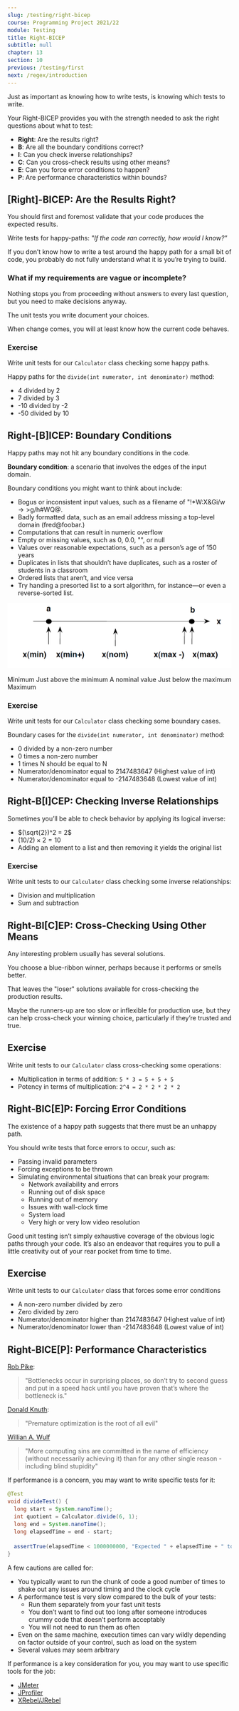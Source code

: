 ```yaml
---
slug: /testing/right-bicep
course: Programming Project 2021/22
module: Testing
title: Right-BICEP
subtitle: null
chapter: 13
section: 10
previous: /testing/first
next: /regex/introduction
---
```


Just as important as knowing how to write tests, is knowing which tests to write.

Your Right-BICEP provides you with the strength needed to ask the right questions about what to test:
- **Right**: Are the results right?
- **B**: Are all the boundary conditions correct?
- **I**: Can you check inverse relationships?
- **C**: Can you cross-check results using other means?
- **E**: Can you force error conditions to happen?
- **P**: Are performance characteristics within bounds?

## [Right]-BICEP: Are the Results Right?

You should first and foremost validate that your code produces the expected results.

Write tests for happy-paths: *"If the code ran correctly, how would I know?"*

If you don’t know how to write a test around the happy path for a small bit of code, you probably do not fully understand what it is you’re trying to build.

### What if my requirements are vague or incomplete?

Nothing stops you from proceeding without answers to every last question, but you need to make decisions anyway.

The unit tests you write document your choices.
  
When change comes, you will at least know how the current code behaves.

### Exercise

Write unit tests for our `Calculator` class checking some happy paths.

Happy paths for the `divide(int numerator, int denominator)` method:
  - 4 divided by 2
  - 7 divided by 3 
  - -10 divided by -2
  - -50 divided by 10

## Right-[B]ICEP: Boundary Conditions

Happy paths may not hit any boundary conditions in the code.

**Boundary condition**: a scenario that involves the edges of the input domain.

Boundary conditions you might want to think about include:
  - Bogus or inconsistent input values, such as a filename of "!*W:X\&Gi/w$→>$g/h#WQ@.
  - Badly formatted data, such as an email address missing a top-level domain (fred@foobar.)
  - Computations that can result in numeric overflow
  - Empty or missing values, such as 0, 0.0, "", or null
  - Values over reasonable expectations, such as a person’s age of 150 years
  - Duplicates in lists that shouldn’t have duplicates, such as a roster of students in a classroom
  - Ordered lists that aren’t, and vice versa
  - Try handing a presorted list to a sort algorithm, for instance—or even a reverse-sorted list.

![](../../figures/boundary-1.png)

Minimum
Just above the minimum
A nominal value
Just below the maximum
Maximum

### Exercise

Write unit tests for our `Calculator` class checking some boundary cases.

Boundary cases for the `divide(int numerator, int denominator)` method:
- 0 divided by a non-zero number
- 0 times a non-zero number
- 1 times N should be equal to N
- Numerator/denominator equal to 2147483647 (Highest value of int)
- Numerator/denominator equal to -2147483648 (Lowest value of int)
  

## Right-B[I]CEP: Checking Inverse Relationships

Sometimes you’ll be able to check behavior by applying its logical inverse:
  - $(\sqrt{2})^2 = 2$
  - $(10/2) \times 2 = 10$
  - Adding an element to a list and then removing it yields the original list

### Exercise

Write unit tests to our `Calculator` class checking some inverse relationships:
- Division and multiplication
- Sum and subtraction


## Right-BI[C]EP: Cross-Checking Using Other Means

Any interesting problem usually has several solutions.

You choose a blue-ribbon winner, perhaps because it performs or smells better. 

That leaves the "loser" solutions available for cross-checking the production results. 

Maybe the runners-up are too slow or inflexible for production use, but they can help cross-check your winning choice, particularly if they’re trusted and true.

## Exercise

Write unit tests to our `Calculator` class cross-checking some operations:
- Multiplication in terms of addition: `5 * 3 = 5 + 5 + 5`
- Potency in terms of multiplication: `2^4 = 2 * 2 * 2 * 2`

## Right-BIC[E]P: Forcing Error Conditions

The existence of a happy path suggests that there must be an unhappy path. 

You should write tests that force errors to occur, such as:
- Passing invalid parameters
- Forcing exceptions to be thrown
- Simulating environmental situations that can break your program:
  - Network availability and errors
  - Running out of disk space
  - Running out of memory
  - Issues with wall-clock time
  - System load
  - Very high or very low video resolution

Good unit testing isn’t simply exhaustive coverage of the obvious logic paths through your code. It’s also an endeavor that requires you to pull a little creativity out of your rear pocket from time to time.

## Exercise 

Write unit tests to our `Calculator` class that forces some error conditions
- A non-zero number divided by zero 
- Zero divided by zero
- Numerator/denominator higher than 2147483647 (Highest value of int)
- Numerator/denominator lower than -2147483648 (Lowest value of int)

## Right-BICE[P]: Performance Characteristics

[Rob Pike](https://en.wikipedia.org/wiki/Rob_Pike): 
> "Bottlenecks occur in surprising places, so don’t try to second guess and put in a speed hack until you have proven that’s where the bottleneck is." 


[Donald Knuth](https://en.wikipedia.org/wiki/Donald_Knuth): 
> "Premature optimization is the root of all evil"

[Willian A. Wulf](https://en.wikipedia.org/wiki/William_Wulf)
> "More computing sins are committed in the name of efficiency (without necessarily achieving it) than for any other single reason - including blind stupidity"

If performance is a concern, you may want to write specific tests for it:
  
  ```java
  @Test
  void divideTest() {
    long start = System.nanoTime();
    int quotient = Calculator.divide(6, 1);
    long end = System.nanoTime();
    long elapsedTime = end - start;

    assertTrue(elapsedTime < 1000000000, "Expected " + elapsedTime + " to be less than 1 second");
  }
  ```

A few cautions are called for:
- You typically want to run the chunk of code a good number of times to shake out any issues around timing and the clock cycle
- A performance test is very slow compared to the bulk of your tests:
  - Run them separately from your fast unit tests
  - You don’t want to find out too long after someone introduces crummy code that doesn’t perform acceptably
  - You will not need to run them as often
- Even on the same machine, execution times can vary wildly depending on factor outside of your control, such as load on the system
- Several values may seem arbitrary

If performance is a key consideration for you, you may want to use specific tools for the job:
- [JMeter](https://jmeter.apache.org/)
- [JProfiler](https://www.ej-technologies.com/products/jprofiler/overview.html)
- [XRebel/JRebel](https://www.jrebel.com/)
